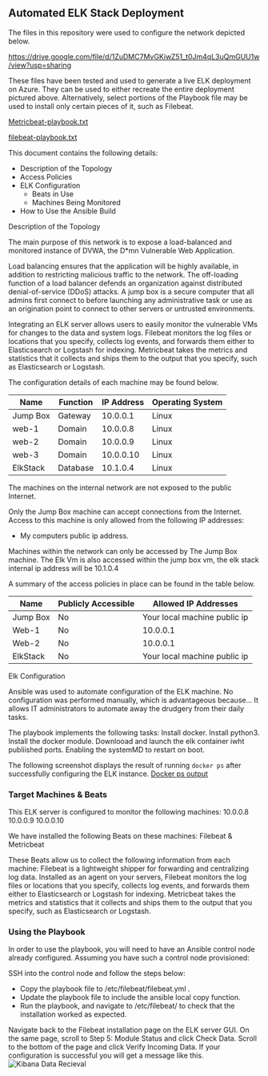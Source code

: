 ## Automated ELK Stack Deployment

The files in this repository were used to configure the network depicted below.

https://drive.google.com/file/d/1ZuDMC7MvGKiwZ51_t0Jm4qL3uQmGUU1w/view?usp=sharing

These files have been tested and used to generate a live ELK deployment on Azure. They can be used to either recreate the entire deployment pictured above. Alternatively, select portions of the Playbook file may be used to install only certain pieces of it, such as Filebeat.

[Metricbeat-playbook.txt](https://github.com/Grizzly567/Project1/files/7013428/Metricbeat-playbook.txt)

[filebeat-playbook.txt](https://github.com/Grizzly567/Project1/files/7013429/filebeat-playbook.txt)


This document contains the following details:
- Description of the Topology
- Access Policies
- ELK Configuration
  - Beats in Use
  - Machines Being Monitored 
- How to Use the Ansible Build


Description of the Topology

The main purpose of this network is to expose a load-balanced and monitored instance of DVWA, the D*mn Vulnerable Web Application.

Load balancing ensures that the application will be highly available, in addition to restricting malicious traffic to the network.
The off-loading function of a load balancer defends an organization against distributed denial-of-service (DDoS) attacks.
A jump box is a secure computer that all admins first connect to before launching any administrative task or use as an origination point to connect to other servers or untrusted environments.

Integrating an ELK server allows users to easily monitor the vulnerable VMs for changes to the data and system logs.
Filebeat monitors the log files or locations that you specify, collects log events, and forwards them either to Elasticsearch or Logstash for indexing.
Metricbeat takes the metrics and statistics that it collects and ships them to the output that you specify, such as Elasticsearch or Logstash.

The configuration details of each machine may be found below.

| Name     | Function | IP Address | Operating System |
|----------|----------|------------|------------------|
| Jump Box | Gateway  | 10.0.0.1   | Linux            |
| web-1    | Domain   | 10.0.0.8   | Linux            |
| web-2    | Domain   | 10.0.0.9   | Linux            |
| web-3    | Domain   | 10.0.0.10  | Linux            |
| ElkStack | Database | 10.1.0.4   | Linux            |


The machines on the internal network are not exposed to the public Internet. 

Only the Jump Box machine can accept connections from the Internet. Access to this machine is only allowed from the following IP addresses:
- My computers public ip address.

Machines within the network can only be accessed by The Jump Box machine.
The Elk Vm is also accessed within the jump box vm, the elk stack internal ip address will be 10.1.0.4

A summary of the access policies in place can be found in the table below.

| Name     | Publicly Accessible |       Allowed IP Addresses     |
|----------|---------------------|--------------------------------|
| Jump Box | No                  | Your local machine public ip   |
| Web-1    | No                  | 10.0.0.1                       |
| Web-2    | No                  | 10.0.0.1                       |
| ElkStack | No                  | Your local machine public ip   |


Elk Configuration

Ansible was used to automate configuration of the ELK machine. No configuration was performed manually, which is advantageous because...
It allows IT administrators to automate away the drudgery from their daily tasks.

The playbook implements the following tasks:
Install docker.
Install python3.
Install the docker module.
Downlooad and launch the elk container iwht publiished ports.
Enabling the systemMD to restart on boot.

The following screenshot displays the result of running `docker ps` after successfully configuring the ELK instance.
[Docker ps output](https://user-images.githubusercontent.com/79630983/130306470-0c17216c-665a-43f5-94a2-debf1ff41163.PNG)

### Target Machines & Beats
This ELK server is configured to monitor the following machines:
10.0.0.8
10.0.0.9
10.0.0.10

We have installed the following Beats on these machines:
Filebeat & Metricbeat 

These Beats allow us to collect the following information from each machine:
Filebeat is a lightweight shipper for forwarding and centralizing log data. Installed as an agent on your servers, Filebeat monitors the log files or locations that you specify, collects log events, and forwards them either to Elasticsearch or Logstash for indexing. 
Metricbeat takes the metrics and statistics that it collects and ships them to the output that you specify, such as Elasticsearch or Logstash.

### Using the Playbook
In order to use the playbook, you will need to have an Ansible control node already configured. Assuming you have such a control node provisioned: 

SSH into the control node and follow the steps below:
- Copy the playbook file to /etc/filebeat/filebeat.yml .
- Update the playbook file to include the ansible local copy function.
- Run the playbook, and navigate to /etc/filebeat/ to check that the installation worked as expected.

Navigate back to the Filebeat installation page on the ELK server GUI.
On the same page, scroll to Step 5: Module Status and click Check Data.
Scroll to the bottom of the page and click Verify Incoming Data.
If your configuration is successful you will get a message like this.
![Kibana Data Recieval](https://user-images.githubusercontent.com/79630983/130306749-656de5fb-00bb-43c8-91e2-51492fe2602a.PNG)

